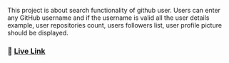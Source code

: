 This project is about  search functionality of github user. Users can enter any GitHub username and if the 
username is valid all the user details example, user repositories count, users followers list, user profile picture should be displayed.


### 🚀 [Live Link](https://github-user-details-project-bt-arup.netlify.app/)
